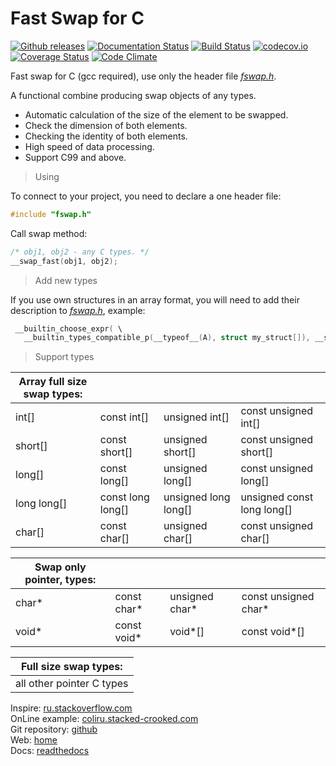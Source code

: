 # Fast Swap for C

[![Github releases](https://img.shields.io/github/downloads/PetersSharp/Fast-Swap-for-C/total.svg)](https://GitHub.com/PetersSharp/Fast-Swap-for-C/releases/)
[![Documentation Status](https://readthedocs.org/projects/fast-swap-for-c/badge/?version=latest)](https://fast-swap-for-c.readthedocs.io/en/latest/?badge=latest)
[![Build Status](https://travis-ci.org/PetersSharp/Fast-Swap-for-C.svg)](https://travis-ci.org/PetersSharp/Fast-Swap-for-C)
[![codecov.io](https://codecov.io/github/PetersSharp/Fast-Swap-for-C/coverage.svg?branch=master)](https://codecov.io/github/PetersSharp/Fast-Swap-for-C?branch=master)
[![Coverage Status](https://codeclimate.com/github/PetersSharp/Fast-Swap-for-C/badges/coverage.svg)](https://codeclimate.com/github/PetersSharp/Fast-Swap-for-C/coverage)
[![Code Climate](https://codeclimate.com/github/PetersSharp/Fast-Swap-for-C/badges/gpa.svg)](https://codeclimate.com/github/PetersSharp/Fast-Swap-for-C)

Fast swap for C (gcc required), use only the header file [_fswap.h_](https://github.com/PetersSharp/Fast-Swap-for-C/blob/master/fswap.h).

A functional combine producing swap objects of any types.
- Automatic calculation of the size of the element to be swapped.
- Check the dimension of both elements.
- Checking the identity of both elements.
- High speed of data processing.
- Support C99 and above.

> Using

To connect to your project, you need to declare a one header file:

```C
#include "fswap.h"
```

Call swap method:
```C
/* obj1, obj2 - any C types. */
__swap_fast(obj1, obj2);
```
> Add new types

If you use own structures in an array format, you will need to add their description to [_fswap.h_](
https://github.com/PetersSharp/Fast-Swap-for-C/blob/master/fswap.h), example:
```C
 __builtin_choose_expr( \
   __builtin_types_compatible_p(__typeof__(A), struct my_struct[]), __swap_p(A, B, sizeof(A), sizeof(B)), \
```

> Support types

| Array full size swap types: ||||
| ------------ | ------------ | ------------ | ------------ |
| int[] | const int[] | unsigned int[] | const unsigned int[] |
| short[] | const short[] | unsigned short[] | const unsigned short[] |
| long[] | const long[] | unsigned long[] | const unsigned long[] |
| long long[] | const long long[] | unsigned long long[] | unsigned const long long[] |
| char[] | const char[] | unsigned char[] | const unsigned char[] |

| Swap only pointer, types: ||||
| ------------ | ------------ | ------------ | ------------ |
| char* | const char* | unsigned char* | const unsigned char* |
| void* | const void* | void*[] | const void*[] |

|  Full size swap types: |
| ------------ |
| all other pointer C types |


Inspire:        [ru.stackoverflow.com](https://ru.stackoverflow.com/questions/836089/%d0%9e%d0%b1%d0%bc%d0%b5%d0%bd-%d1%87%d0%b5%d1%80%d0%b5%d0%b7-%d1%83%d0%ba%d0%b0%d0%b7%d0%b0%d1%82%d0%b5%d0%bb%d0%b8/836167#836167)  
OnLine example: [coliru.stacked-crooked.com](http://coliru.stacked-crooked.com/a/be12a57be0162860)  
Git repository: [github](https://github.com/PetersSharp/Fast-Swap-for-C)  
Web:            [home](https://peterssharp.github.io/Fast-Swap-for-C/)   
Docs:           [readthedocs](https://fast-swap-for-c.readthedocs.io/en/latest/?badge=latest)

